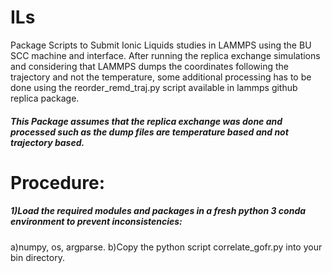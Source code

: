 # ILs
Package Scripts to Submit Ionic Liquids studies in LAMMPS using the BU SCC machine and interface.
After running the replica exchange simulations and considering that LAMMPS dumps the coordinates following the trajectory and not the temperature, some additional processing has to be done using the reorder_remd_traj.py script available in lammps github replica package. 

##### This Package assumes that the replica exchange was done and processed such as the dump files are temperature based and not trajectory based. 

# Procedure:
##### 1)Load the required modules and packages in a fresh python 3 conda environment to prevent inconsistencies:
  a)numpy, os, argparse.
  b)Copy the python script correlate_gofr.py into your bin directory.
